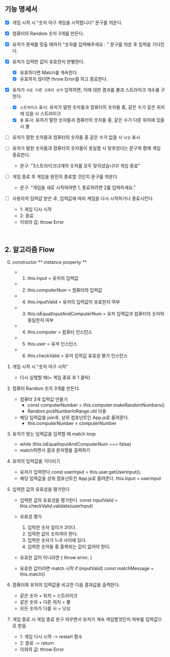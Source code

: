 ## 기능 명세서

- [x] 게임 시작 시 "숫자 야구 게임을 시작합니다" 문구를 띄운다.

- [x] 컴퓨터의 Random 숫자 3개를 만든다.

- [x] 유저가 문제를 맞출 때까지 "숫자를 입력해주세요 : " 문구를 띄운 후 입력을 기다린다.

- [x] 유저가 입력한 값이 유효한지 판별한다.

  - [x] 유효하다면 Match를 계속한다.
  - [x] 유효하지 않다면 throw Error를 하고 종료한다.

- [x] 유저가 `서로 다른 3개의 숫자` 입력하면, 이에 대한 결과를 볼과 스트라이크 개수를 구한다.

  - [x] `스트라이크` 표시: 유저가 말한 숫자들과 컴퓨터의 숫자들 중, 같은 수가 같은 위치에 있을 시 스트라이크
  - [x] `볼` 표시: 유저가 말한 숫자들과 컴퓨터의 숫자들 중, 같은 수가 다른 위치에 있을 시 볼

- [ ] 유저가 말한 숫자들과 컴퓨터의 숫자들 중 같은 수가 없을 시 `낫싱` 표시
- [ ] 유저가 말한 숫자들과 컴퓨터의 숫자들이 동일할 시 맞추었다는 문구와 함께 게임 종료한다.
  - 문구: "3스트라이크\3개의 숫자를 모두 맞히셨습니다! 게임 종료"
- [ ] 게임 종료 후 게임을 완전히 종료할 것인지 문구를 띄운다.
  - 문구: "게임을 새로 시작하려면 1, 종료하려면 2를 입력하세요."
- [ ] 사용자의 입력값 받은 후, 입력값에 따라 게임을 다시 시작하거나 종료시킨다.
  - 1: 게임 다시 시작
  - 2: 종료
  - 이외의 값: throw Error

<br />

## 2. 알고리즘 Flow

0. constructor
   ** instance property **

   - 1. this.input = 유저의 입력값
   - 2. this.computerNum = 컴퓨터의 입력값
   - 4. this.inputValid = 유저의 입력값이 유효한지 여부
   - 3. this.isEqualInputAndComputerNum = 유저 입력값과 컴퓨터의 숫자와 동일한지 여부

   - 4. this.computer = 컴퓨터 인스턴스
   - 5. this.user = 유저 인스턴스
   - 6. this.checkValid = 유저 입력값 유효성 평가 인스턴스

1. 게임 시작 시 "숫자 야구 시작"

   - 다시 실행할 때(= 게임 종료 후 1 클릭)

2. 컴퓨터 Random 숫자 3개를 만든다.

   - 컴퓨터 3개 입력값 만들기
     - const computerNumber = this.computer.makeRandomNumbers()
     - Random.pickNumberInRange util 이용
   - 해당 입력값을 join후, 상위 컴포넌트인 App.js로 올려준다.
     - this.computerNumber = computerNumber

3. 유저가 맞는 입력값을 입력할 때 match loop

   - while (this.isEqualInputAndComputerNum === false)
   - match하면서 결과 문자열을 출력하기

4. 유저의 입력값을 기다리기

   - 유저가 입력한다
     const userInput = this.user.getUserInput();
   - 해당 입력값을 상위 컴포넌트인 App.js로 올려준다.
     this.input = userInput

5. 입력한 값의 유효성을 평가한다

   - 입력한 값의 유효성을 평가한다.
     const inputValid = this.checkValid.validate(userInput)
   - 유효성 평가

     1. 입력한 숫자 길이가 3이다.
     2. 입력한 값이 숫자여야 한다.
     3. 입력한 숫자가 1~9 사이에 있다.
     4. 입력한 숫자들 중 중복되는 값이 없어야 한다.

   - 유효한 값이 아니라면 { throw error; }
   - 유효한 값이라면 match 시작
     if (inputValid) const matchMessage = this.match()

6. 컴퓨터와 유저의 입력값을 비교한 다음 결과값을 출력한다.

   - 같은 숫자 + 위치 = 스트라이크
   - 같은 숫자 + 다른 위치 = 볼
   - 모든 숫자가 다를 시 = 낫싱

7. 게임 종료 시 게임 종료 문구 띄우면서 유저가 계속 게임할것인지 여부를 입력값으로 받음
   - 1: 게임 다시 시작 -> restart 함수
   - 2: 종료 -> return
   - 이외의 값: throw Error

